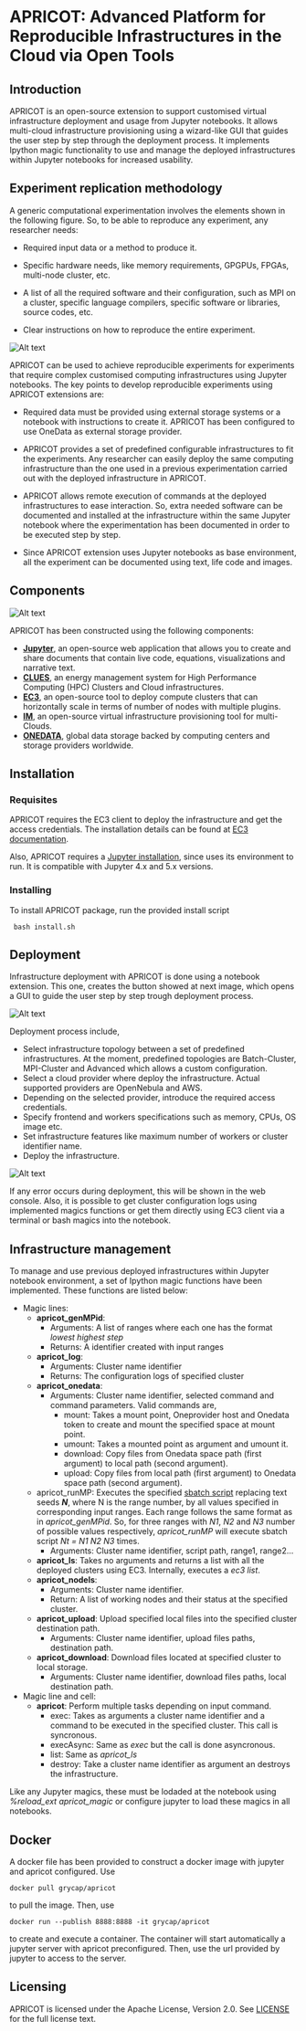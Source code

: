 # APRICOT: Advanced Platform for Reproducible Infrastructures in the Cloud via Open Tools

## Introduction 

APRICOT is an open-source extension to support customised virtual infrastructure deployment and usage from Jupyter notebooks. It allows multi-cloud infrastructure provisioning using a wizard-like GUI that guides the user step by step through the deployment process. It implements Ipython magic functionality to use and manage the deployed infrastructures within Jupyter notebooks for increased usability.

## Experiment replication methodology

A generic computational experimentation involves the elements shown in the following figure. So, to be able to reproduce any experiment, any researcher needs:

- Required input data or a method to produce it.

- Specific hardware needs, like memory requirements, GPGPUs, FPGAs, multi-node cluster, etc.

- A list of all the required software and their configuration, such as MPI on a cluster, specific language compilers, specific software or libraries, source codes, etc.

- Clear instructions on how to reproduce the entire experiment.

![Alt text](docs/images/experiment.png?raw=true "Experimentation")

APRICOT can be used to achieve reproducible experiments for experiments that require complex customised computing infrastructures using Jupyter notebooks. The key points to develop reproducible experiments using APRICOT extensions are:


 - Required data must be provided using external storage systems or a notebook with instructions to create it. APRICOT has been configured to use OneData as external storage provider.

 - APRICOT provides a set of predefined configurable infrastructures to fit the experiments. Any researcher can easily deploy  the same computing infrastructure than the one used in a previous experimentation carried out with the deployed infrastructure in APRICOT.

 - APRICOT allows remote execution of commands at the deployed infrastructures to ease interaction. So, extra needed software can be documented and installed at the infrastructure within the same Jupyter notebook where the experimentation has been documented in order to be executed step by step. 

 - Since APRICOT extension uses Jupyter notebooks as base environment, all the experiment can be documented using text, life code and images.

## Components

![Alt text](docs/images/APRICOT_components.png?raw=true "Components")

APRICOT has been constructed using the following components:

- [**Jupyter**](https://jupyter.org/), an open-source web application that allows you to create and share documents that contain live code, equations, visualizations and narrative text. 
- [**CLUES**](https://github.com/grycap/clues), an energy management system for High Performance Computing (HPC) Clusters and Cloud infrastructures.
- [**EC3**](https://servproject.i3m.upv.es/ec3/), an open-source tool to deploy compute clusters that can horizontally scale in terms of number of nodes with multiple plugins.
- [**IM**](https://www.grycap.upv.es/im/index.php), an open-source virtual infrastructure provisioning tool for multi-Clouds.
- [**ONEDATA**](https://github.com/grycap/clues), global data storage backed by computing centers and storage providers worldwide.

## Installation

### Requisites

APRICOT requires the EC3 client to deploy the infrastructure and get the access credentials. The installation details can be found at [EC3 documentation](https://ec3.readthedocs.io/en/devel/intro.html#installation).

Also, APRICOT requires a [Jupyter installation](https://jupyter.org/install), since uses its environment to run. It is compatible with Jupyter 4.x and 5.x versions.

### Installing

To install APRICOT package, run the provided install script

`` bash install.sh``

## Deployment

Infrastructure deployment with APRICOT is done using a notebook extension. This one, creates the button showed at next image, which opens a GUI to guide the user step by step trough deployment process.


![Alt text](docs/images/pluginDeploy.png?raw=true "Deploy plugin")


Deployment process include,

- Select infrastructure topology between a set of predefined infrastructures. At the moment, predefined topologies are Batch-Cluster, MPI-Cluster and Advanced which allows a custom configuration.
- Select a cloud provider where deploy the infrastructure. Actual supported providers are OpenNebula and AWS.
- Depending on the selected provider, introduce the required access credentials.
- Specify frontend and workers specifications such as memory, CPUs, OS image etc.
- Set infrastructure features like maximum number of workers or cluster identifier name.
- Deploy the infrastructure.

![Alt text](docs/images/deploySteps.png?raw=true "Deploy steps")

If any error occurs during deployment, this will be shown in the web console. Also, it is possible to get cluster configuration logs using implemented magics functions or get them directly using EC3 client via a terminal or bash magics into the notebook.

## Infrastructure management

To manage and use previous deployed infrastructures within Jupyter notebook environment, a set of Ipython magic functions have been implemented. These functions are listed below:

* Magic lines:
    * **apricot_genMPid**:
        * Arguments: A list of ranges where each one has the format *lowest highest step*
        * Returns: A identifier created with input ranges
    * **apricot_log**:
        * Arguments: Cluster name identifier
        * Returns: The configuration logs of specified cluster
    * **apricot_onedata**:
        * Arguments: Cluster name identifier, selected command and command parameters. Valid commands are,
            * mount: Takes a mount point, Oneprovider host and Onedata token to create and mount the specified space at mount point.
            * umount: Takes a mounted point as argument and umount it.
            * download: Copy files from Onedata space path (first argument) to local path (second argument). 
            * upload: Copy files from local path (first argument) to Onedata space path (second argument). 
    * apricot_runMP: Executes the specified [sbatch script](https://slurm.schedmd.com/sbatch.html) replacing text seeds *__N__*, where N is the range number, by all values specified in corresponding input ranges. Each range follows the same format as in *apricot_genMPid*. So, for three ranges with *N1*, *N2* and *N3* number of possible values respectively, *apricot_runMP* will execute sbatch script *Nt = N1 N2 N3* times.
        * Arguments: Cluster name identifier, script path, range1, range2...
    * **apricot_ls**: Takes no arguments and returns a list with all the deployed clusters using EC3. Internally, executes a *ec3 list*.
    * **apricot_nodels**:
        * Arguments: Cluster name identifier.
        * Return: A list of working nodes and their status at the specified cluster.
    * **apricot_upload**: Upload specified local files into the specified cluster destination path.
        * Arguments: Cluster name identifier, upload files paths, destination path.
    * **apricot_download**: Download files located at specified cluster to local storage.
        * Arguments: Cluster name identifier, download files paths, local destination path.
 * Magic line and cell:
    * **apricot**: Perform multiple tasks depending on input command.
        * exec: Takes as arguments a cluster name identifier and a command to be executed in the specified cluster. This call is syncronous.
        * execAsync: Same as *exec* but the call is done asyncronous.
        * list: Same as *apricot_ls*
        * destroy: Take a cluster name identifier as argument an destroys the infrastructure.

Like any Jupyter magics, these must be lodaded at the notebook using *%reload_ext apricot_magic* or configure jupyter to load these magics in all notebooks.

## Docker

A docker file has been provided to construct a docker image with jupyter and apricot configured. Use

`` docker pull grycap/apricot ``

to pull the image. Then, use

`` docker run --publish 8888:8888 -it grycap/apricot ``

to create and execute a container. The container will start automatically a jupyter server with apricot preconfigured. Then, use the url provided by jupyter to access to the server.

## Licensing

APRICOT is licensed under the Apache License, Version 2.0. See [LICENSE](https://github.com/grycap/apricot/blob/master/LICENSE) for the full license text.
